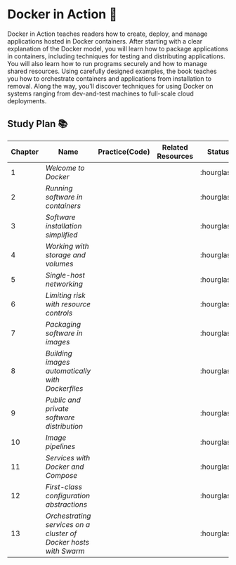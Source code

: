 # Docker in Action :whale2:

Docker in Action teaches readers how to create, deploy, and manage applications hosted in Docker containers. After starting with a clear explanation of the Docker model, you will learn how to package applications in containers, including techniques for testing and distributing applications. You will also learn how to run programs securely and how to manage shared resources. Using carefully designed examples, the book teaches you how to orchestrate containers and applications from installation to removal. Along the way, you'll discover techniques for using Docker on systems ranging from dev-and-test machines to full-scale cloud deployments.

## Study Plan :books: 

<table>
    <thead>
        <tr>
            <th>Chapter</th>
            <th>Name</th>
            <th>Practice(Code)</th>
            <th>Related Resources</th>
            <th>Status</th>
        </tr>
    </thead>
  <tbody>
  <tr>
       <td>1</td>
       <td><i>Welcome to Docker<i></td>
       <td></td>
       <td></td>
       <td>:hourglass:</td>
  </tr>
  <tr>
       <td>2</td>
       <td><i>Running software in containers</i></td>
       <td></td>
       <td></td>
       <td>:hourglass:</td>
  </tr>
  <tr>
       <td>3</td>
       <td><i>Software installation simplified</i></td>
       <td></td>
       <td></td>
       <td>:hourglass:</td>
  </tr>
  <tr>
       <td>4</td>
       <td><i>Working with storage and volumes</i></td>
       <td></td>
       <td></td>
       <td>:hourglass:</td>
  </tr>
  <tr>
       <td>5</td>
       <td><i>Single-host networking</i></td>
       <td></td>
       <td></td>
       <td>:hourglass:</td>
  </tr>
  <tr>
       <td>6</td>
       <td><i>Limiting risk with resource controls</i></td>
       <td></td>
       <td></td>
       <td>:hourglass:</td>
  </tr>
  <tr>
       <td>7</td>
       <td><i>Packaging software in images</i></td>
       <td></td>
       <td></td>
       <td>:hourglass:</td>
  </tr>
  <tr>
       <td>8</td>
       <td><i>Building images automatically with Dockerfiles</i></td>
       <td></td>
       <td></td>
       <td>:hourglass:</td>
  </tr>
  <tr>
       <td>9</td>
       <td><i>Public and private software distribution</i></td>
       <td></td>
       <td></td>
       <td>:hourglass:</td>
  </tr>
  <tr>
       <td>10</td>
       <td><i>Image pipelines</i></td>
       <td></td>
       <td></td>
       <td>:hourglass:</td>
  </tr>
  <tr>
       <td>11</td>
       <td><i>Services with Docker and Compose</i></td>
       <td></td>
       <td></td>
       <td>:hourglass:</td>
  </tr>
  <tr>
       <td>12</td>
       <td><i>First-class configuration abstractions</i></td>
       <td></td>
       <td></td>
       <td>:hourglass:</td>
  </tr>
  <tr>
       <td>13</td>
       <td><i>Orchestrating services on a cluster of Docker hosts with Swarm</i></td>
       <td></td>
       <td></td>
       <td>:hourglass:</td>
  </tr>
</tbody>
</table>
